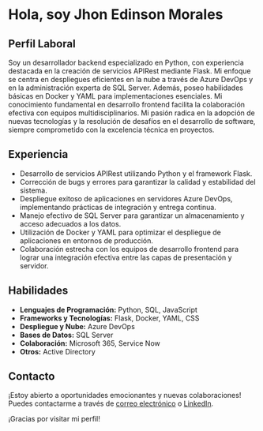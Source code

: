 # Hola, soy Jhon Edinson Morales

## Perfil Laboral

Soy un desarrollador backend especializado en Python, con experiencia destacada en la creación de servicios APIRest mediante Flask. Mi enfoque se centra en despliegues eficientes en la nube a través de Azure DevOps y en la administración experta de SQL Server. Además, poseo habilidades básicas en Docker y YAML para implementaciones esenciales. Mi conocimiento fundamental en desarrollo frontend facilita la colaboración efectiva con equipos multidisciplinarios. Mi pasión radica en la adopción de nuevas tecnologías y la resolución de desafíos en el desarrollo de software, siempre comprometido con la excelencia técnica en proyectos.

## Experiencia

- Desarrollo de servicios APIRest utilizando Python y el framework Flask.
- Corrección de bugs y errores para garantizar la calidad y estabilidad del sistema.
- Despliegue exitoso de aplicaciones en servidores Azure DevOps, implementando prácticas de integración y entrega continua.
- Manejo efectivo de SQL Server para garantizar un almacenamiento y acceso adecuados a los datos.
- Utilización de Docker y YAML para optimizar el despliegue de aplicaciones en entornos de producción.
- Colaboración estrecha con los equipos de desarrollo frontend para lograr una integración efectiva entre las capas de presentación y servidor.

## Habilidades

- **Lenguajes de Programación:** Python, SQL, JavaScript
- **Frameworks y Tecnologías:** Flask, Docker, YAML, CSS
- **Despliegue y Nube:** Azure DevOps
- **Bases de Datos:** SQL Server
- **Colaboración:** Microsoft 365, Service Now
- **Otros:** Active Directory

## Contacto

¡Estoy abierto a oportunidades emocionantes y nuevas colaboraciones! Puedes contactarme a través de [correo electrónico](moralezjohn11@gmail.com) o [LinkedIn](https://www.linkedin.com/in/jhonedinsonmorales/).

¡Gracias por visitar mi perfil!

<!--
**JohnEdinson19/JohnEdinson19** is a ✨ _special_ ✨ repository because its `README.md` (this file) appears on your GitHub profile.

Here are some ideas to get you started:

- 🔭 I’m currently working on ...
- 🌱 I’m currently learning ...
- 👯 I’m looking to collaborate on ...
- 🤔 I’m looking for help with ...
- 💬 Ask me about ...
- 📫 How to reach me: ...
- 😄 Pronouns: ...
- ⚡ Fun fact: ...
-->
